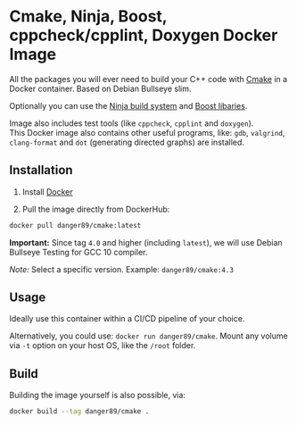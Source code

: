 # Cmake, Ninja, Boost, cppcheck/cpplint, Doxygen Docker Image

All the packages you will ever need to build your C++ code with [Cmake](https://cmake.org/) in a Docker container. Based on Debian Bullseye slim.

Optionally you can use the [Ninja build system](https://ninja-build.org/) and [Boost libaries](https://www.boost.org/).

Image also includes test tools (like `cppcheck`, `cpplint` and `doxygen`).  
This Docker image also contains other useful programs, like: `gdb`, `valgrind`, `clang-format` and `dot` (generating directed graphs) are installed.

## Installation

1. Install [Docker](https://www.docker.com/)

2. Pull the image directly from DockerHub:

```sh
docker pull danger89/cmake:latest
```

**Important:** Since tag `4.0` and higher (including `latest`), we will use Debian Bullseye Testing for GCC 10 compiler.

*Note:* Select a specific version. Example: `danger89/cmake:4.3`

## Usage

Ideally use this container within a CI/CD pipeline of your choice.

Alternatively, you could use: `docker run danger89/cmake`. Mount any volume via `-t` option on your host OS, like the `/root` folder.

## Build

Building the image yourself is also possible, via:

```sh
docker build --tag danger89/cmake .
```

